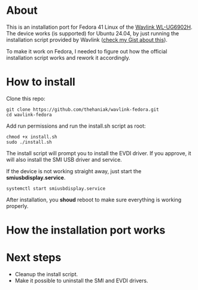 
# About

This is an installation port for Fedora 41 Linux of the [Wavlink WL-UG6902H](https://www.wavlink.com/en_us/product/WL-UG6902H.html).
The device works (is supported) for Ubuntu 24.04, by just running the installation script provided by Wavlink ([check my Gist about this](https://gist.github.com/thehaniak/c40506846f1418f624f4f25164e62eff)).

To make it work on Fedora, I needed to figure out how the official installation script works and rework it accordingly.

# How to install 

Clone this repo:

```
git clone https://github.com/thehaniak/wavlink-fedora.git
cd wavlink-fedora
```


Add run permissions and run the install.sh script as root:

```
chmod +x install.sh
sudo ./install.sh
```

The install script will prompt you to install the EVDI driver. If you approve, it will also install the SMI USB driver and service.

If the device is not working straight away, just start the **smiusbdisplay.service**.

```
systemctl start smiusbdisplay.service
```

After installation, you **shoud** reboot to make sure everything is working properly.

# How the installation port works



# Next steps

- Cleanup the install script.
- Make it possible to uninstall the SMI and EVDI drivers.
